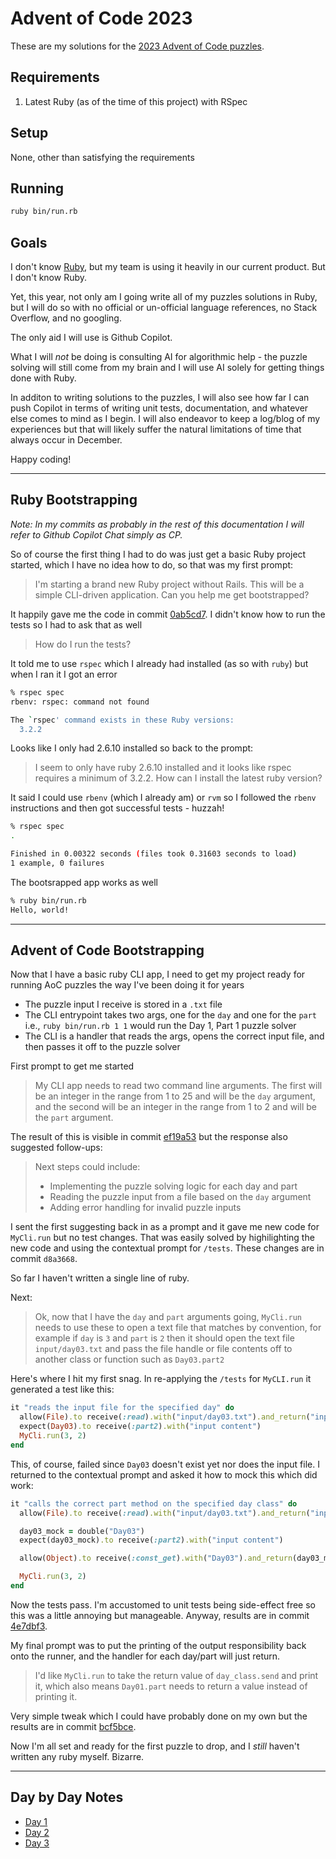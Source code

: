 # Advent of Code 2023

These are my solutions for the [2023 Advent of Code puzzles](https://adventofcode.com/2023).

## Requirements

 1. Latest Ruby (as of the time of this project) with RSpec

## Setup

None, other than satisfying the requirements

## Running

```bash
ruby bin/run.rb
```

## Goals

I don't know [Ruby](https://www.ruby-lang.org/en/), but my team is using it heavily in our current product. But
I don't know Ruby.

Yet, this year, not only am I going write all of my puzzles solutions in Ruby, but I will do so with no official
or un-official language references, no Stack Overflow, and no googling.

The only aid I will use is Github Copilot.

What I will _not_ be doing is consulting AI for algorithmic help - the puzzle solving will still come from my
brain and I will use AI solely for getting things done with Ruby.

In additon to writing solutions to the puzzles, I will also see how far I can push Copilot in terms of writing
unit tests, documentation, and whatever else comes to mind as I begin. I will also endeavor to keep a log/blog
of my experiences but that will likely suffer the natural limitations of time that always occur in December.

Happy coding!

---
## Ruby Bootstrapping

*Note: In my commits as probably in the rest of this documentation I will refer to Github Copilot Chat simply as CP.*

So of course the first thing I had to do was just get a basic Ruby project started, which I have no idea how to do, so
that was my first prompt:

> I'm starting a brand new Ruby project without Rails. This will be a simple CLI-driven application. Can you help me get
> bootstrapped?

It happily gave me the code in commit [0ab5cd7](https://github.com/baileyp/advent-of-code-2023/commit/0ab5cd7). I didn't
know how to run the tests so I had to ask that as well

> How do I run the tests?

It told me to use `rspec` which I already had installed (as so with `ruby`) but when I ran it I got an error

```bash
% rspec spec
rbenv: rspec: command not found

The `rspec' command exists in these Ruby versions:
  3.2.2
```

Looks like I only had 2.6.10 installed so back to the prompt:

> I seem to only have ruby 2.6.10 installed and it looks like rspec requires a minimum of 3.2.2. How can I install the
> latest ruby version?

It said I could use `rbenv` (which I already am) or `rvm` so I followed the `rbenv` instructions and then got successful
tests - huzzah!

```bash
% rspec spec
.

Finished in 0.00322 seconds (files took 0.31603 seconds to load)
1 example, 0 failures
```

The bootsrapped app works as well

```bash
% ruby bin/run.rb
Hello, world!
```

---
## Advent of Code Bootstrapping

Now that I have a basic ruby CLI app, I need to get my project ready for running AoC puzzles the way I've been doing it
for years

- The puzzle input I receive is stored in a `.txt` file
- The CLI entrypoint takes two args, one for the `day` and one for the `part` i.e., `ruby bin/run.rb 1 1` would run the
  Day 1, Part 1 puzzle solver
- The CLI is a handler that reads the args, opens the correct input file, and then passes it off to the puzzle solver

First prompt to get me started

> My CLI app needs to read two command line arguments. The first will be an integer in the range from 1 to 25 and will
> be the `day` argument, and the second will be an integer in the range from 1 to 2 and will be the `part` argument.

The result of this is visible in commit [ef19a53](https://github.com/baileyp/advent-of-code-2023/commit/ef19a53) but the
response also suggested follow-ups:

> Next steps could include:
>
> - Implementing the puzzle solving logic for each day and part
> - Reading the puzzle input from a file based on the `day` argument
> - Adding error handling for invalid puzzle inputs

I sent the first suggesting back in as a prompt and it gave me new code for `MyCli.run` but no test changes. That was
easily solved by highilighting the new code and using the contextual prompt for `/tests`. These changes are in commit
`d8a3668`.

So far I haven't written a single line of ruby.

Next:

> Ok, now that I have the `day` and `part` arguments going, `MyCli.run` needs to use these to open a text file that
matches by convention, for example if `day` is `3` and `part` is `2` then it should open the text file `input/day03.txt`
and pass the file handle or file contents off to another class or function such as `Day03.part2`

Here's where I hit my first snag. In re-applying the `/tests` for `MyCLI.run` it generated a test like this:

```ruby
it "reads the input file for the specified day" do
  allow(File).to receive(:read).with("input/day03.txt").and_return("input content")
  expect(Day03).to receive(:part2).with("input content")
  MyCli.run(3, 2)
end
```

This, of course, failed since `Day03` doesn't exist yet nor does the input file. I returned to the contextual prompt and
asked it how to mock this which did work:

```ruby
it "calls the correct part method on the specified day class" do
  allow(File).to receive(:read).with("input/day03.txt").and_return("input content")

  day03_mock = double("Day03")
  expect(day03_mock).to receive(:part2).with("input content")

  allow(Object).to receive(:const_get).with("Day03").and_return(day03_mock)

  MyCli.run(3, 2)
end
```

Now the tests pass. I'm accustomed to unit tests being side-effect free so this was a little annoying but manageable.
Anyway, results are in commit [4e7dbf3](https://github.com/baileyp/advent-of-code-2023/commit/4e7dbf3).

My final prompt was to put the printing of the output responsibility back onto the runner, and the handler for each
day/part will just return.

> I'd like `MyCli.run` to take the return value of `day_class.send` and print it, which also means `Day01.part` needs to
> return a value instead of printing it.

Very simple tweak which I could have probably done on my own but the results are in commit
[bcf5bce](https://github.com/baileyp/advent-of-code-2023/commit/bcf5bce).

Now I'm all set and ready for the first puzzle to drop, and I *still* haven't written any ruby myself. Bizarre.

---
## Day by Day Notes

- [Day 1](./notes/day1.md)
- [Day 2](./notes/day2.md)
- [Day 3](./notes/day3.md)